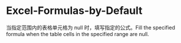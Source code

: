 # Excel-Formulas-by-Default
当指定范围内的表格单元格为 null 时，填写指定的公式。Fill the specified formula when the table cells in the specified range are null.
